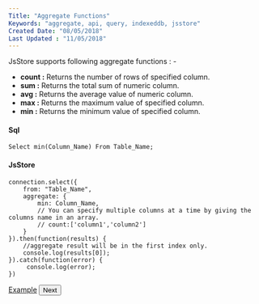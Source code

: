 ```yaml
---
Title: "Aggregate Functions"
Keywords: "aggregate, api, query, indexeddb, jsstore"
Created Date: "08/05/2018"
Last Updated : "11/05/2018"
---
```


JsStore supports following aggregate functions : -

*   **count :** Returns the number of rows of specified column.
*   **sum :** Returns the total sum of numeric column.
*   **avg :** Returns the average value of numeric column.
*   **max :** Returns the maximum value of specified column.
*   **min :** Returns the minimum value of specified column.

#### Sql

```
Select min(Column_Name) From Table_Name;
```

#### JsStore

```
connection.select({
    from: "Table_Name",
    aggregate: {
        min: Column_Name,
        // You can specify multiple columns at a time by giving the columns name in an array.
        // count:['column1','column2']
    }
}).then(function(results) {
    //aggregate result will be in the first index only.
    console.log(results[0]);
}).catch(function(error) {
     console.log(error);
})
```
<p class="margin-top-40px center-align">
    <a class="btn info" target="_blank" href="/example/aggregate">Example</a>
    <button class="btn info btnNext">Next</button>
</p>